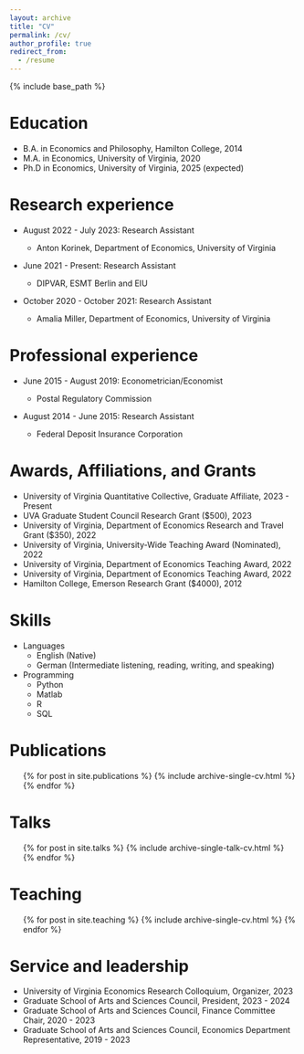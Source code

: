 ```yaml
---
layout: archive
title: "CV"
permalink: /cv/
author_profile: true
redirect_from:
  - /resume
---
```


{% include base_path %}

Education
======

* B.A. in Economics and Philosophy, Hamilton College, 2014
* M.A. in Economics, University of Virginia, 2020
* Ph.D in Economics, University of Virginia, 2025 (expected)

Research experience
======

* August 2022 - July 2023: Research Assistant
  * Anton Korinek, Department of Economics, University of Virginia

* June 2021 - Present: Research Assistant
  * DIPVAR, ESMT Berlin and EIU

* October 2020 - October 2021: Research Assistant
  * Amalia Miller, Department of Economics, University of Virginia


Professional experience
======

* June 2015 - August 2019: Econometrician/Economist
  * Postal Regulatory Commission

* August 2014 - June 2015: Research Assistant
  * Federal Deposit Insurance Corporation


Awards, Affiliations, and Grants
======
* University of Virginia Quantitative Collective, Graduate Affiliate, 2023 - Present
* UVA Graduate Student Council Research Grant ($500), 2023
* University of Virginia, Department of Economics Research and Travel Grant ($350), 2022
* University of Virginia, University-Wide Teaching Award (Nominated), 2022
* University of Virginia, Department of Economics Teaching Award, 2022
* University of Virginia, Department of Economics Teaching Award, 2022
* Hamilton College, Emerson Research Grant ($4000), 2012
  
Skills
======
* Languages
  * English (Native)
  * German (Intermediate listening, reading, writing, and speaking)
* Programming
  * Python
  * Matlab
  * R
  * SQL

Publications
======
  <ul>{% for post in site.publications %}
    {% include archive-single-cv.html %}
  {% endfor %}</ul>
  
Talks
======
  <ul>{% for post in site.talks %}
    {% include archive-single-talk-cv.html %}
  {% endfor %}</ul>
  
Teaching
======
  <ul>{% for post in site.teaching %}
    {% include archive-single-cv.html %}
  {% endfor %}</ul>
  
Service and leadership
======

* University of Virginia Economics Research Colloquium, Organizer, 2023
* Graduate School of Arts and Sciences Council, President, 2023 - 2024
* Graduate School of Arts and Sciences Council, Finance Committee Chair, 2020 - 2023
* Graduate School of Arts and Sciences Council, Economics Department Representative, 2019 - 2023
